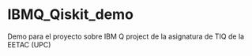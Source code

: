 # IBMQ_Qiskit_demo
Demo para el proyecto sobre IBM Q project de la asignatura de TIQ de la EETAC (UPC)
